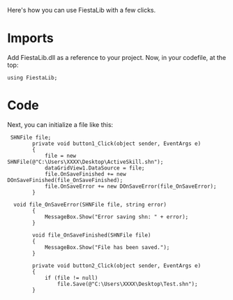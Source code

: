 Here's how you can use FiestaLib with a few clicks.

# Imports #

Add FiestaLib.dll as a reference to your project. Now, in your codefile, at the top:

`using FiestaLib;`

# Code #

Next, you can initialize a file like this:
```
 SHNFile file;
        private void button1_Click(object sender, EventArgs e)
        {
            file = new SHNFile(@"C:\Users\XXXX\Desktop\ActiveSkill.shn");
            dataGridView1.DataSource = file;
            file.OnSaveFinished += new DOnSaveFinished(file_OnSaveFinished);
            file.OnSaveError += new DOnSaveError(file_OnSaveError);
        }

  void file_OnSaveError(SHNFile file, string error)
        {
            MessageBox.Show("Error saving shn: " + error);
        }

        void file_OnSaveFinished(SHNFile file)
        {
            MessageBox.Show("File has been saved.");
        }

        private void button2_Click(object sender, EventArgs e)
        {
            if (file != null)
                file.Save(@"C:\Users\XXXX\Desktop\Test.shn");
        }
```